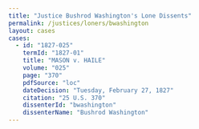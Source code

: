 ```yaml
---
title: "Justice Bushrod Washington's Lone Dissents"
permalink: /justices/loners/bwashington
layout: cases
cases:
  - id: "1827-025"
    termId: "1827-01"
    title: "MASON v. HAILE"
    volume: "025"
    page: "370"
    pdfSource: "loc"
    dateDecision: "Tuesday, February 27, 1827"
    citation: "25 U.S. 370"
    dissenterId: "bwashington"
    dissenterName: "Bushrod Washington"
---
```

